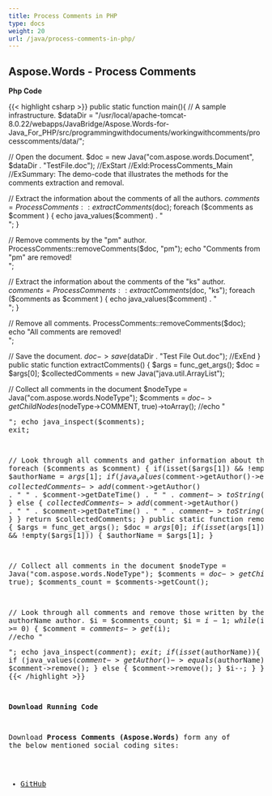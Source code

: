 ```yaml
---
title: Process Comments in PHP
type: docs
weight: 20
url: /java/process-comments-in-php/
---
```


## Aspose.Words - Process Comments

**Php Code**

{{< highlight csharp >}}
public static function main(){
// A sample infrastructure.
$dataDir = "/usr/local/apache-tomcat-8.0.22/webapps/JavaBridge/Aspose.Words-for-Java_For_PHP/src/programmingwithdocuments/workingwithcomments/processcomments/data/";

// Open the document.
$doc = new Java("com.aspose.words.Document", $dataDir . "TestFile.doc");
//ExStart
//ExId:ProcessComments_Main
//ExSummary: The demo-code that illustrates the methods for the comments extraction and removal.

// Extract the information about the comments of all the authors.
$comments = ProcessComments::extractComments($doc);
foreach ($comments as $comment ) {
echo java_values($comment) . "<br>";
}

// Remove comments by the "pm" author.
ProcessComments::removeComments($doc, "pm");
echo "Comments from \"pm\" are removed! <br>";

// Extract the information about the comments of the "ks" author.
$comments = ProcessComments::extractComments($doc, "ks");
foreach ($comments as $comment ) {
echo java_values($comment) . "<br>";
}

// Remove all comments.
ProcessComments::removeComments($doc);
echo "All comments are removed! <br>";

// Save the document.
$doc->save($dataDir . "Test File Out.doc");
//ExEnd
}
public static function extractComments() {
$args = func_get_args();
$doc = $args[0];
$collectedComments = new Java("java.util.ArrayList");

// Collect all comments in the document
$nodeType = Java("com.aspose.words.NodeType");
$comments = $doc->getChildNodes($nodeType->COMMENT, true)->toArray();
//echo "<PRE>"; echo java_inspect($comments); exit;

// Look through all comments and gather information about them.
$saveFormat = Java("com.aspose.words.SaveFormat");
foreach ($comments as $comment)
{
if(isset($args[1]) && !empty($args[1])) {
$authorName = $args[1];
if (java_values($comment->getAuthor()->equals(authorName)))
$collectedComments->add($comment->getAuthor() . " " . $comment->getDateTime() . " " . $comment->toString($saveFormat->TEXT));
} else {
$collectedComments->add($comment->getAuthor() . " " . $comment->getDateTime() . " " . $comment->toString($saveFormat->TEXT));
}
}
return $collectedComments;
}
public static function removeComments() {
$args = func_get_args();
$doc = $args[0];
if(isset($args[1]) && !empty($args[1])) {
$authorName = $args[1];
}

// Collect all comments in the document
$nodeType = Java("com.aspose.words.NodeType");
$comments = $doc->getChildNodes($nodeType->COMMENT, true);
$comments_count = $comments->getCount();

// Look through all comments and remove those written by the authorName author.
$i = $comments_count;
$i = $i - 1;
while($i >= 0) {
$comment = $comments->get($i);
//echo "<PRE>"; echo java_inspect($comment); exit;
if(isset($authorName)){
if (java_values($comment->getAuthor()->equals($authorName)))
$comment->remove();
} else {
$comment->remove();
}
$i--;
}
}
{{< /highlight >}}

**Download Running Code**

Download **Process Comments (Aspose.Words)** form any of the below mentioned social coding sites:

- [GitHub](https://github.com/aspose-words/Aspose.Words-for-Java/blob/master/Plugins/Aspose_Words_Java_for_PHP/src/programmingwithdocuments/workingwithcomments/processcomments/php/ProcessComments.php)

